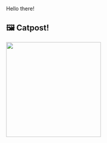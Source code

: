 Hello there!



## 🖼️ Catpost!

<sub>
    <img src="https://cdn2.thecatapi.com/images/20q.jpg" height="256">
</sub>

